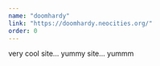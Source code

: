 ```yaml
---
name: "doomhardy"
link: "https://doomhardy.neocities.org/"
order: 0
---
```


very cool site... yummy site... yummm
